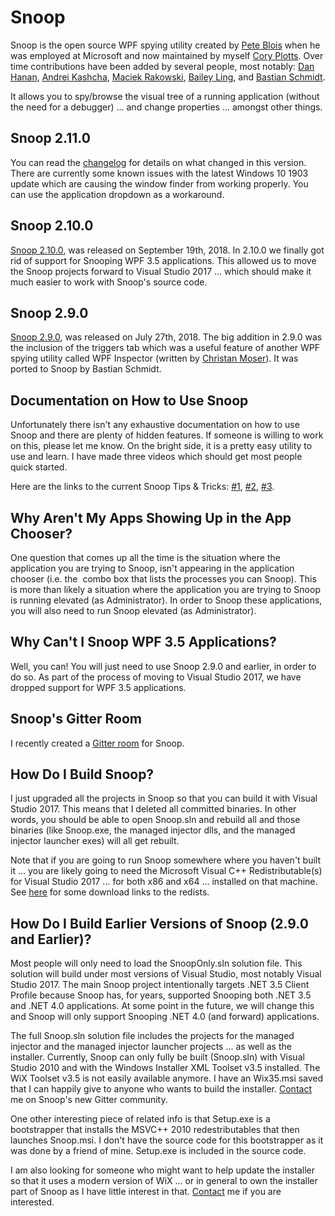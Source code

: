 <h1>Snoop</h1>

<p>Snoop is the open source WPF spying utility created by <a href="https://github.com/peteblois">Pete Blois</a> when he was employed at Microsoft and now maintained by myself <a href="http://www.cplotts.com">Cory Plotts</a>. Over time contributions have been added by several people, most notably: <a href="http://blogs.interknowlogy.com/author/danhanan/">Dan Hanan</a>, <a href="http://blog.yasiv.com/">Andrei Kashcha</a>, <a href="https://github.com/MaciekRakowski">Maciek Rakowski</a>, <a href="https://github.com/bling">Bailey Ling</a>, and <a href="https://github.com/batzen">Bastian Schmidt</a>.</p>

<p>It allows you to spy/browse the visual tree of a running application (without the need for a debugger) ... and change properties ... amongst other things.</p>

## Snoop 2.11.0
You can read the [changelog](Changelog.md) for details on what changed in this version.
There are currently some known issues with the latest Windows 10 1903 update which are causing the window finder from working properly.
You can use the application dropdown as a workaround.

<h2>Snoop 2.10.0</h2>

<p><a href="https://github.com/cplotts/snoopwpf/releases/tag/2.10.0">Snoop 2.10.0</a>, was released on September 19th, 2018. In 2.10.0 we finally got rid of support for Snooping WPF 3.5 applications. This allowed us to move the Snoop projects forward to Visual Studio 2017 ... which should make it much easier to work with Snoop's source code.</p>

<h2>Snoop 2.9.0</h2>

<p><a href="https://github.com/cplotts/snoopwpf/releases/tag/2.9.0">Snoop 2.9.0</a>, was released on July 27th, 2018. The big addition in 2.9.0 was the inclusion of the triggers tab which was a useful feature of another WPF spying utility called WPF Inspector (written by <a href="https://github.com/ChristianMoser">Christan Moser</a>). It was ported to Snoop by Bastian Schmidt.</p>

<h2>Documentation on How to Use Snoop</h2>

<p>Unfortunately there isn't any exhaustive documentation on how to use Snoop and there are plenty of hidden features. If someone is willing to work on this, please let me know. On the bright side, it is a pretty easy utility to use and learn. I have made three videos which should get most people quick started.</p>

<p>Here are the links to the current Snoop Tips &amp; Tricks: <a href="http://www.cplotts.com/2011/02/10/snoop-tips-tricks-1-ctrl-shift-mouse-over/">#1</a>, <a href="http://www.cplotts.com/2011/02/14/snoop-tips-tricks-2-snooping-transient-visuals/">#2</a>, <a href="http://www.cplotts.com/2012/05/31/snoop-tips-tricks-3-the-crosshairs/">#3</a>.</p>

<h2>Why Aren't My Apps Showing Up in the App Chooser?</h2>

<p>One question that comes up all the time is the situation where the application you are trying to Snoop, isn't appearing in the application chooser (i.e. the&#160; combo box that lists the processes you can Snoop). This is more than likely a situation where the application you are trying to Snoop is running elevated (as Administrator). In order to Snoop these applications, you will also need to run Snoop elevated (as Administrator).</p>

<h2>Why Can't I Snoop WPF 3.5 Applications?</h2>

<p>Well, you can! You will just need to use Snoop 2.9.0 and earlier, in order to do so. As part of the process of moving to Visual Studio 2017, we have dropped support for WPF 3.5 applications.</p>

<h2>Snoop's Gitter Room</h2>

<p>I recently created a <a href="https://gitter.im/snoopwpf/Lobby">Gitter room</a> for Snoop.</p>

<h2>How Do I Build Snoop?</h2>

<p>I just upgraded all the projects in Snoop so that you can build it with Visual Studio 2017. This means that I deleted all committed binaries. In other words, you should be able to open Snoop.sln and rebuild all and those binaries (like Snoop.exe, the managed injector dlls, and the managed injector launcher exes) will all get rebuilt.</p>

<p>Note that if you are going to run Snoop somewhere where you haven't built it ... you are likely going to need the Microsoft Visual C++ Redistributable(s) for Visual Studio 2017 ... for both x86 and x64 ... installed on that machine. See <a href="https://support.microsoft.com/en-us/help/2977003/the-latest-supported-visual-c-downloads">here</a> for some download links to the redists.

<h2>How Do I Build Earlier Versions of Snoop (2.9.0 and Earlier)?</h2>

<p>Most people will only need to load the SnoopOnly.sln solution file. This solution will build under most versions of Visual Studio, most notably Visual Studio 2017. The main Snoop project intentionally targets .NET 3.5 Client Profile because Snoop has, for years, supported Snooping both .NET 3.5 and .NET 4.0 applications. At some point in the future, we will change this and Snoop will only support Snooping .NET 4.0 (and forward) applications.</p>

<p>The full Snoop.sln solution file includes the projects for the managed injector and the managed injector launcher projects ... as well as the installer. Currently, Snoop can only fully be built (Snoop.sln) with Visual Studio 2010 and with the Windows Installer XML Toolset v3.5 installed. The WiX Toolset v3.5 is not easily available anymore. I have an Wix35.msi saved that I can happily give to anyone who wants to build the installer. <a href="https://gitter.im/snoopwpf/Lobby">Contact</a> me on Snoop's new Gitter community.</p>

<p>One other interesting piece of related info is that Setup.exe is a bootstrapper that installs the MSVC++ 2010 redestributables that then launches Snoop.msi. I don't have the source code for this bootstrapper as it was done by a friend of mine. Setup.exe is included in the source code.</p>

<p>I am also looking for someone who might want to help update the installer so that it uses a modern version of WiX ... or in general to own the installer part of Snoop as I have little interest in that. <a href="https://gitter.im/snoopwpf/Lobby">Contact</a> me if you are interested.</p>
